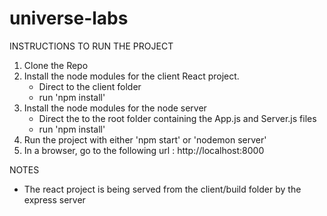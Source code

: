 # universe-labs
 
INSTRUCTIONS TO RUN THE PROJECT

1. Clone the Repo
2. Install the node modules for the client React project.
   - Direct to the client folder
   - run 'npm install'
3. Install the node modules for the node server
   - Direct the to the root folder containing the App.js and Server.js files
   - run 'npm install'
4. Run the project with either 'npm start' or 'nodemon server'
5. In a browser, go to the following url : http://localhost:8000


NOTES
- The react project is being served from the client/build folder by the express server
